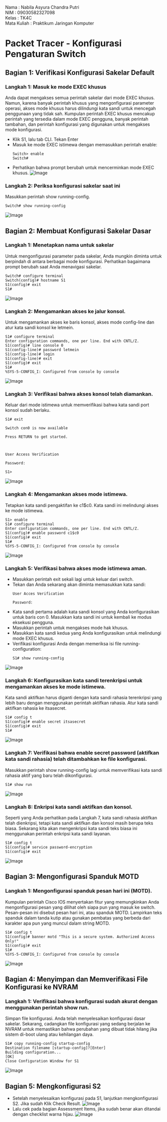 Nama : Nabila Asyura Chandra Putri <br>
NIM : 09030582327098 <br>
Kelas : TK4C <br>
Mata Kuliah : Praktikum Jaringan Komputer <br>

# Packet Tracer - Konfigurasi Pengaturan Switch
## Bagian 1: Verifikasi Konfigurasi Sakelar Default
### Langkah 1: Masuk ke mode EXEC khusus
Anda dapat mengakses semua perintah sakelar dari mode EXEC khusus. Namun, karena banyak perintah khusus yang mengonfigurasi parameter operasi, akses mode khusus harus dilindungi kata sandi untuk mencegah penggunaan yang tidak sah. Kumpulan perintah EXEC khusus mencakup perintah yang tersedia dalam mode EXEC pengguna, banyak perintah tambahan, dan perintah konfigurasi yang digunakan untuk mengakses mode konfigurasi.
- Klik S1, lalu tab CLI. Tekan Enter
- Masuk ke mode EXEC istimewa dengan memasukkan perintah enable:
  ```
  Switch> enable
  Switch#
  ```
- Perhatikan bahwa prompt berubah untuk mencerminkan mode EXEC khusus.
![Image](https://github.com/user-attachments/assets/9fbc8581-a92e-4708-bd2b-f129e84e222b)

### Langkah 2: Periksa konfigurasi sakelar saat ini
Masukkan perintah show running-config.
```
Switch# show running-config
```
![Image](https://github.com/user-attachments/assets/586441db-4b16-4b53-9fa7-8d3323f18431)

## Bagian 2: Membuat Konfigurasi Sakelar Dasar
### Langkah 1: Menetapkan nama untuk sakelar
Untuk mengonfigurasi parameter pada sakelar, Anda mungkin diminta untuk berpindah di antara berbagai mode konfigurasi. Perhatikan bagaimana prompt berubah saat Anda menavigasi sakelar.
```
Switch# configure terminal
Switch(config)# hostname S1
S1(config)# exit
S1#
```
![Image](https://github.com/user-attachments/assets/e42bf53e-fe60-4350-8ba5-9a51ecfcbb79)

### Langkah 2: Mengamankan akses ke jalur konsol.
Untuk mengamankan akses ke baris konsol, akses mode config-line dan atur kata sandi konsol ke letmein.
```
S1# configure terminal
Enter configuration commands, one per line. End with CNTL/Z.
S1(config)# line console 0
S1(config-line)# password letmein
S1(config-line)# login
S1(config-line)# exit
S1(config)# exit
S1#
%SYS-5-CONFIG_I: Configured from console by console
```
![Image](https://github.com/user-attachments/assets/5b76b97a-0174-4cd9-9bc4-aa64347e17fd)

### Langkah 3: Verifikasi bahwa akses konsol telah diamankan.
Keluar dari mode istimewa untuk memverifikasi bahwa kata sandi port konsol sudah berlaku.
```
S1# exit

Switch con0 is now available

Press RETURN to get started.

 

User Access Verification

Password:

S1>
```
![Image](https://github.com/user-attachments/assets/509608b6-786f-4d36-a3d8-565fa1fe8713)

### Langkah 4: Mengamankan akses mode istimewa.
Tetapkan kata sandi pengaktifan ke c1$c0. Kata sandi ini melindungi akses ke mode istimewa.
```
S1> enable
S1# configure terminal
Enter configuration commands, one per line. End with CNTL/Z.
S1(config)# enable password c1$c0
S1(config)# exit
S1#
%SYS-5-CONFIG_I: Configured from console by console
```
![Image](https://github.com/user-attachments/assets/957cd338-80f8-4cba-aadb-a334b259de26)

### Langkah 5: Verifikasi bahwa akses mode istimewa aman.
- Masukkan perintah exit sekali lagi untuk keluar dari switch.
- Tekan <Enter> dan Anda sekarang akan diminta memasukkan kata sandi:
  ```
  User Acces Verification

  Password:
  ```
- Kata sandi pertama adalah kata sandi konsol yang Anda konfigurasikan untuk baris con 0. Masukkan kata sandi ini untuk kembali ke modus eksekusi pengguna.
- Masukkan perintah untuk mengakses mode hak khusus.
- Masukkan kata sandi kedua yang Anda konfigurasikan untuk melindungi mode EXEC khusus.
- Verifikasi konfigurasi Anda dengan memeriksa isi file running-configuration:
  ```
  S1# show running-config
  ```
![Image](https://github.com/user-attachments/assets/d5ff12f7-4402-4a97-8c7f-2a736f860abd)

### Langkah 6: Konfigurasikan kata sandi terenkripsi untuk mengamankan akses ke mode istimewa.
Kata sandi aktifkan harus diganti dengan kata sandi rahasia terenkripsi yang lebih baru dengan menggunakan perintah aktifkan rahasia. Atur kata sandi aktifkan rahasia ke itsasecret.
```
S1# config t
S1(config)# enable secret itsasecret
S1(config)# exit
S1#
```
![Image](https://github.com/user-attachments/assets/85c3bd8e-eecc-4913-8b89-0d72a3682fab)

### Langkah 7: Verifikasi bahwa enable secret password (aktifkan kata sandi rahasia) telah ditambahkan ke file konfigurasi.
Masukkan perintah show running-config lagi untuk memverifikasi kata sandi rahasia aktif yang baru telah dikonfigurasi.
```
S1# show run
```
![Image](https://github.com/user-attachments/assets/7fb71ac9-463e-49ec-a246-efd92a8af3b3)

### Langkah 8: Enkripsi kata sandi aktifkan dan konsol.
Seperti yang Anda perhatikan pada Langkah 7, kata sandi rahasia aktifkan telah dienkripsi, tetapi kata sandi aktifkan dan konsol masih berupa teks biasa. Sekarang kita akan mengenkripsi kata sandi teks biasa ini menggunakan perintah enkripsi kata sandi layanan.
```
S1# config t
S1(config)# service password-encryption
S1(config)# exit
```
![Image](https://github.com/user-attachments/assets/9e2c542a-4202-42ba-b657-b48212e6c535)

## Bagian 3: Mengonfigurasi Spanduk MOTD
### Langkah 1: Mengonfigurasi spanduk pesan hari ini (MOTD).
Kumpulan perintah Cisco IOS menyertakan fitur yang memungkinkan Anda mengonfigurasi pesan yang dilihat oleh siapa pun yang masuk ke switch. Pesan-pesan ini disebut pesan hari ini, atau spanduk MOTD. Lampirkan teks spanduk dalam tanda kutip atau gunakan pembatas yang berbeda dari karakter apa pun yang muncul dalam string MOTD.
```
S1# config t
S1(config)# banner motd "This is a secure system. Authorized Access Only!"
S1(config)# exit
S1#
%SYS-5-CONFIG_I: Configured from console by console
```
![Image](https://github.com/user-attachments/assets/ded60655-a3e8-4391-8d77-ec5daa2ea7cb)

## Bagian 4: Menyimpan dan Memverifikasi File Konfigurasi ke NVRAM
### Langkah 1: Verifikasi bahwa konfigurasi sudah akurat dengan menggunakan perintah show run.
Simpan file konfigurasi. Anda telah menyelesaikan konfigurasi dasar sakelar. Sekarang, cadangkan file konfigurasi yang sedang berjalan ke NVRAM untuk memastikan bahwa perubahan yang dibuat tidak hilang jika sistem di-boot ulang atau kehilangan daya.
```
S1# copy running-config startup-config
Destination filename [startup-config]?[Enter]
Building configuration...
[OK]
Close Configuration Window for S1
```
![Image](https://github.com/user-attachments/assets/0f601a65-ca14-41dc-8eea-d23dc3027e3b)

## Bagian 5: Mengkonfigurasi S2
- Setelah menyelesaikan konfigurasi pada S1, lanjutkan mengkonfigurasi S2. Jika sudah Klik Check Result.
![Image](https://github.com/user-attachments/assets/606f30ff-13b0-4c6b-9533-5e3b899a18d6)
- Lalu cek pada bagian Assessment Items, jika sudah benar akan ditandai dengan checklist warna hijau.
![Image](https://github.com/user-attachments/assets/c29e2782-fdaf-4df5-bfdc-4514e78d2092)
